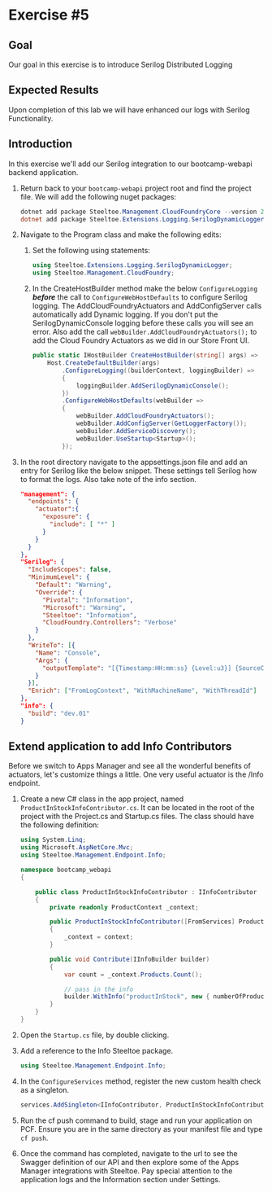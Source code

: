 # Exercise #5

## Goal

Our goal in this exercise is to introduce Serilog Distributed Logging

## Expected Results

Upon completion of this lab we will have enhanced our logs with Serilog Functionality.

## Introduction

In this exercise we'll add our Serilog integration to our bootcamp-webapi backend application.

1. Return back to your `bootcamp-webapi` project root and find the project file.  We will add the following nuget packages:

    ```powershell
    dotnet add package Steeltoe.Management.CloudFoundryCore --version 2.4.4
    dotnet add package Steeltoe.Extensions.Logging.SerilogDynamicLogger --version 2.4.4
    ```

2. Navigate to the Program class and make the following edits:

   1. Set the following using statements:

        ```c#
        using Steeltoe.Extensions.Logging.SerilogDynamicLogger;
        using Steeltoe.Management.CloudFoundry;
        ```

   2. In the CreateHostBuilder method make the below `ConfigureLogging` ***before*** the call to `ConfigureWebHostDefaults` to configure Serilog logging.  The AddCloudFoundryActuators and AddConfigServer calls automatically add Dynamic logging.  If you don't put the SerilogDynamicConsole logging before these calls you will see an error.  Also add the call `webBuilder.AddCloudFoundryActuators();` to add the Cloud Foundry Actuators as we did in our Store Front UI.

        ```c#
        public static IHostBuilder CreateHostBuilder(string[] args) =>
            Host.CreateDefaultBuilder(args)
                .ConfigureLogging((builderContext, loggingBuilder) =>
                {
                    loggingBuilder.AddSerilogDynamicConsole();
                })
                .ConfigureWebHostDefaults(webBuilder =>
                {
                    webBuilder.AddCloudFoundryActuators();
                    webBuilder.AddConfigServer(GetLoggerFactory());
                    webBuilder.AddServiceDiscovery();
                    webBuilder.UseStartup<Startup>();
                });
        ```

3. In the root directory navigate to the appsettings.json file and add an entry for Serilog like the below snippet.  These settings tell Serilog how to format the logs.  Also take note of the info section.

    ```json
    "management": {
      "endpoints": {
        "actuator":{
          "exposure": {
            "include": [ "*" ]
          }
        }
      }
    },
    "Serilog": {
      "IncludeScopes": false,
      "MinimumLevel": {
        "Default": "Warning",
        "Override": {
          "Pivotal": "Information",
          "Microsoft": "Warning",
          "Steeltoe": "Information",
          "CloudFoundry.Controllers": "Verbose"
        }
      },
      "WriteTo": [{
        "Name": "Console",
        "Args": {
          "outputTemplate": "[{Timestamp:HH:mm:ss} {Level:u3}] {SourceContext}: {Properties} {NewLine} {EventId} {Message:lj}{NewLine}{Exception}"
        }
      }],
      "Enrich": ["FromLogContext", "WithMachineName", "WithThreadId"]
    },
    "info": {
      "build": "dev.01"
    }
    ```

## Extend application to add Info Contributors

Before we switch to Apps Manager and see all the wonderful benefits of actuators, let's customize things a little. One very useful actuator is the /Info endpoint.

1. Create a new C# class in the app project, named `ProductInStockInfoContributor.cs`. It can be located in the root of the project with the Project.cs and Startup.cs files.  The class should have the following definition:

    ```cs
    using System.Linq;
    using Microsoft.AspNetCore.Mvc;
    using Steeltoe.Management.Endpoint.Info;

    namespace bootcamp_webapi
    {

        public class ProductInStockInfoContributor : IInfoContributor
        {
            private readonly ProductContext _context;

            public ProductInStockInfoContributor([FromServices] ProductContext context)
            {
                _context = context;
            }

            public void Contribute(IInfoBuilder builder)
            {
                var count = _context.Products.Count();

                // pass in the info
                builder.WithInfo("productInStock", new { numberOfProductsInStock = count });
            }
        }
    }
    ```

2. Open the `Startup.cs` file, by double clicking.

3. Add a reference to the Info Steeltoe package.

    ```cs
    using Steeltoe.Management.Endpoint.Info;
    ```

4. In the `ConfigureServices` method, register the new custom health check as a singleton.

    ```cs
    services.AddSingleton<IInfoContributor, ProductInStockInfoContributor>();
    ```

5. Run the cf push command to build, stage and run your application on PCF.  Ensure you are in the same directory as your manifest file and type `cf push`.

6. Once the command has completed, navigate to the url to see the Swagger definition of our API and then explore some of the Apps Manager integrations with Steeltoe.  Pay special attention to the application logs and the Information section under Settings.
